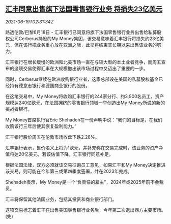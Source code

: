 <!--1624071662000-->
[汇丰同意出售旗下法国零售银行业务 将损失23亿美元](https://cn.reuters.com/article/hsbc-france-retail-bank-sale-0619-idCNKCS2DV02M)
------

<div><i>2021-06-19T02:31:34Z</i></div><p>路透伦敦/巴黎6月18日 - 汇丰银行已同意将旗下法国零售银行业务出售给私募股权公司Cerberus持股的My Money集团，该交易意味着汇丰银行将损失约23亿美元，但在该行把业务重心放在亚洲之际，此举将结束其长期以来出售该业务的努力。</p><p>汇丰银行在增长缓慢的欧洲和北美市场一直在与较大型的本土业者竞争，而周五宣布的这项交易使得汇丰在大规模撤出该市场过程中又迈出了重要的一步。</p><p>同时，Cerberus继续在欧洲收购银行业者，这家总部设在美国的私募股权基金已经持有德意志银行和德国商业银行的股份。</p><p>在这笔交易中，My Money将收购汇丰银行的244家分行、约3,900名员工，资产规模达240亿欧元，在法国拥挤的零售银行领域一举创造出My Money所说的新的挑战者银行。</p><p>My Money首席执行官Eric Shehadeh在一份声明中说：“我们的目标是，在我们收购该行三年后使其恢复盈利能力。”</p><p>汇丰银行股价周五在伦敦市场收盘下跌2.28%。</p><p>汇丰银行表示，售价名义上将为1欧元，并补充称在交易完成时，该业务的资产净值将达20亿美元，若该估值下降，汇丰银行同意补足。</p><p>根据法国法律，双方必须就该交易征询员工意见，如果汇丰和My Money决定推进该交易，则可能在今年第三或第四季度签署，并在2023年完成。</p><p>Shehadeh表示，My Money是一个“负责任的雇主”，2024年或2025年前不会裁员。</p><p>汇丰将保留其他法国业务，包括其投资和商业银行部门。</p><p>这项交易标志着汇丰在出售美国零售银行业务后，今年第二次退出西方主要市场。(完)</p>
